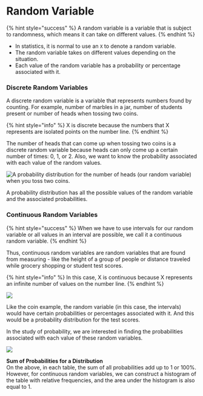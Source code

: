 # Random Variable

{% hint style="success" %}
A random variable is a variable that is subject to randomness, which means it can take on different values.
{% endhint %}

* In statistics, it is normal to use an `X` to denote a random variable.&#x20;
* The random variable takes on different values depending on the situation.
* Each value of the random variable has a probability or percentage associated with it.

### Discrete Random Variables

A discrete random variable is a variable that represents numbers found by counting. For example, number of marbles in a jar, number of students present or number of heads when tossing two coins.

{% hint style="info" %}
X is discrete because the numbers that X represents are isolated points on the number line.
{% endhint %}

The number of heads that can come up when tossing two coins is a discrete random variable because heads can only come up a certain number of times: 0, 1, or 2. Also, we want to know the probability associated with each value of the random values.

![A probability distribution for the number of heads (our random variable) when you toss two coins.](../.gitbook/assets/screen-shot-2020-07-03-at-2.23.54-pm.png)

A probability distribution has all the possible values of the random variable and the associated probabilities.&#x20;

### Continuous Random Variables

{% hint style="success" %}
When we have to use intervals for our random variable or all values in an interval are possible, we call it a continuous random variable.
{% endhint %}

Thus, continuous random variables are random variables that are found from measuring - like the height of a group of people or distance traveled while grocery shopping or student test scores.

{% hint style="info" %}
In this case, X is continuous because X represents an infinite number of values on the number line.
{% endhint %}

![](../.gitbook/assets/screen-shot-2020-07-03-at-2.26.45-pm.png)

Like the coin example, the random variable (in this case, the intervals) would have certain probabilities or percentages associated with it. And this would be a probability distribution for the test scores.

In the study of probability, we are interested in finding the probabilities associated with each value of these random variables.

![](../.gitbook/assets/screen-shot-2020-07-03-at-2.28.45-pm.png)

**Sum of Probabilities for a Distribution**\
On the above, in each table, the sum of all probabilities add up to 1 or 100%. However, for continuous random variables, we can construct a histogram of the table with relative frequencies, and the area under the histogram is also equal to 1.

